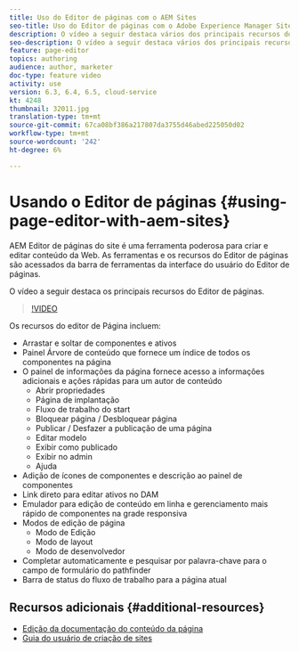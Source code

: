 ```yaml
---
title: Uso do Editor de páginas com o AEM Sites
seo-title: Uso do Editor de páginas com o Adobe Experience Manager Sites
description: O vídeo a seguir destaca vários dos principais recursos do editor Touch-UI Sites no Adobe Experience Manager.
seo-description: O vídeo a seguir destaca vários dos principais recursos do editor Touch-UI Sites no Adobe Experience Manager.
feature: page-editor
topics: authoring
audience: author, marketer
doc-type: feature video
activity: use
version: 6.3, 6.4, 6.5, cloud-service
kt: 4248
thumbnail: 32011.jpg
translation-type: tm+mt
source-git-commit: 67ca08bf386a217807da3755d46abed225050d02
workflow-type: tm+mt
source-wordcount: '242'
ht-degree: 6%

---
```



# Usando o Editor de páginas {#using-page-editor-with-aem-sites}

AEM Editor de páginas do site é uma ferramenta poderosa para criar e editar conteúdo da Web. As ferramentas e os recursos do Editor de páginas são acessados da barra de ferramentas da interface do usuário do Editor de páginas.

O vídeo a seguir destaca os principais recursos do Editor de páginas.

>[!VIDEO](https://video.tv.adobe.com/v/32011?quality=12&learn=on)

Os recursos do editor de Página incluem:

* Arrastar e soltar de componentes e ativos
* Painel Árvore de conteúdo que fornece um índice de todos os componentes na página
* O painel de informações da página fornece acesso a informações adicionais e ações rápidas para um autor de conteúdo
   * Abrir propriedades
   * Página de implantação
   * Fluxo de trabalho do start
   * Bloquear página / Desbloquear página
   * Publicar / Desfazer a publicação de uma página
   * Editar modelo
   * Exibir como publicado
   * Exibir no admin
   * Ajuda
* Adição de ícones de componentes e descrição ao painel de componentes
* Link direto para editar ativos no DAM
* Emulador para edição de conteúdo em linha e gerenciamento mais rápido de componentes na grade responsiva
* Modos de edição de página
   * Modo de Edição
   * Modo de layout
   * Modo de desenvolvedor
* Completar automaticamente e pesquisar por palavra-chave para o campo de formulário do pathfinder
* Barra de status do fluxo de trabalho para a página atual

## Recursos adicionais {#additional-resources}

* [Edição da documentação do conteúdo da página](https://docs.adobe.com/content/help/en/experience-manager-65/authoring/authoring/editing-content.html)
* [Guia do usuário de criação de sites](https://docs.adobe.com/content/help/en/experience-manager-65/authoring/home.html)
